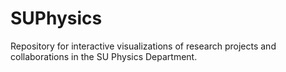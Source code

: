 # SUPhysics
Repository for interactive visualizations of research projects and collaborations in the SU Physics Department.

